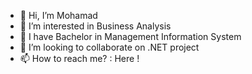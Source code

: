 - 👋 Hi, I’m Mohamad
- 👀 I’m interested in Business Analysis
- 🌱 I have Bachelor in Management Information System
- 💞️ I’m looking to collaborate on .NET project
- 📫 How to reach me? : Here !

